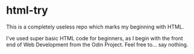# html-try
This is a completely useless repo which marks my beginning with HTML.

I've used super basic HTML code for beginners, as I begin with the front end of Web Development from the Odin Project.
Feel free to... say nothing.
